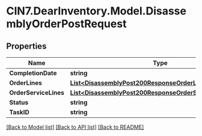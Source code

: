 # CIN7.DearInventory.Model.DisassemblyOrderPostRequest

## Properties

| Name                  | Type                                                                                                                    | Description | Notes      |
| --------------------- | ----------------------------------------------------------------------------------------------------------------------- | ----------- | ---------- |
| **CompletionDate**    | **string**                                                                                                              |             | [optional] |
| **OrderLines**        | [**List&lt;DisassemblyPost200ResponseOrderLinesInner&gt;**](DisassemblyPost200ResponseOrderLinesInner.md)               |             | [optional] |
| **OrderServiceLines** | [**List&lt;DisassemblyPost200ResponseOrderServiceLinesInner&gt;**](DisassemblyPost200ResponseOrderServiceLinesInner.md) |             | [optional] |
| **Status**            | **string**                                                                                                              |             | [optional] |
| **TaskID**            | **string**                                                                                                              |             | [optional] |

[[Back to Model list]](../README.md#documentation-for-models) [[Back to API list]](../README.md#documentation-for-api-endpoints) [[Back to README]](../README.md)
